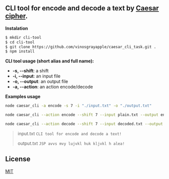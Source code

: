 ## CLI tool for encode and decode a text by [Caesar cipher](https://en.wikipedia.org/wiki/Caesar_cipher).

**Instalation**

```bash
$ mkdir cli-tool
$ cd cli-tool
$ git clone https://github.com/vinosgrayapple/caesar_cli_task.git .
$ npm install
```

**CLI tool usage (short alias and full name):**

- **-s, --shift**: a shift
-  **-i, --input**: an input file
-  **-o, --output**: an output file
-  **-a, --action**: an action encode/decode

**Examples usage**

```bash
node caesar_cli -a encode -s 7 -i "./input.txt" -o "./output.txt"

node caesar_cli --action encode --shift 7 --input plain.txt --output encoded.txt

node caesar_cli --action decode --shift 7 --input decoded.txt --output plain.txt
```

> input.txt
> `CLI tool for encode and decode a text!`
>
> output.txt
> `JSP avvs mvy lujvkl huk kljvkl h alea!`


## License
[MIT](https://choosealicense.com/licenses/mit/)
